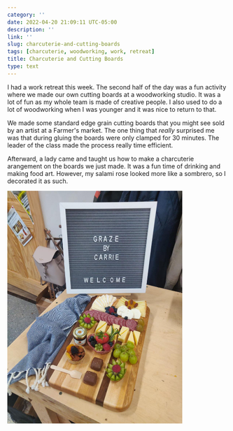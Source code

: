 ```yaml
---
category: ''
date: 2022-04-20 21:09:11 UTC-05:00
description: ''
link: ''
slug: charcuterie-and-cutting-boards
tags: [charcuterie, woodworking, work, retreat]
title: Charcuterie and Cutting Boards
type: text
---
```

I had a work retreat this week. 
The second half of the day was a fun activity where we made our own cutting boards at a woodworking studio.
It was a lot of fun as my whole team is made of creative people. 
I also used to do a lot of woodworking when I was younger and it was nice to return to that.

We made some standard edge grain cutting boards that you might see sold by an artist at a Farmer's market. 
The one thing that _really_ surprised me was that during gluing the boards were only clamped for 30 minutes.
The leader of the class made the process really time efficient.

Afterward, a lady came and taught us how to make a charcuterie arangement on the boards we just made.
It was a fun time of drinking and making food art.
However, my salami rose looked more like a sombrero, so I decorated it as such.

<img src="/images/charcuterie-board.jpg" width="400">
